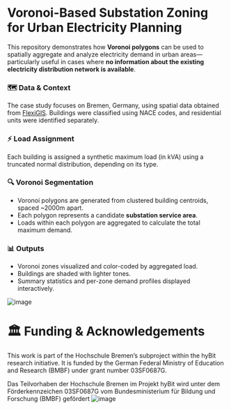 # Voronoi-Based Substation Zoning for Urban Electricity Planning

This repository demonstrates how **Voronoi polygons** can be used to spatially aggregate and analyze electricity demand in urban areas—particularly useful in cases where **no information about the existing electricity distribution network is available**.

### 🗺 Data & Context

The case study focuses on Bremen, Germany, using spatial data obtained from [FlexiGIS](https://github.com/FlexiGIS/FlexiGIS). Buildings were classified using NACE codes, and residential units were identified separately.

### ⚡ Load Assignment

Each building is assigned a synthetic maximum load (in kVA) using a truncated normal distribution, depending on its type.

### 🔍 Voronoi Segmentation

- Voronoi polygons are generated from clustered building centroids, spaced ~2000m apart.
- Each polygon represents a candidate **substation service area**.
- Loads within each polygon are aggregated to calculate the total maximum demand.

### 📊 Outputs

- Voronoi zones visualized and color-coded by aggregated load.
- Buildings are shaded with lighter tones.
- Summary statistics and per-zone demand profiles displayed interactively.

![image](https://github.com/user-attachments/assets/ad0b2897-ef4a-4ef8-98cd-f0e1ebcad7e2)

# 🏛 Funding & Acknowledgements

This work is part of the Hochschule Bremen’s subproject within the hyBit research initiative. It is funded by the German Federal Ministry of Education and Research (BMBF) under grant number 03SF0687G.

Das Teilvorhaben der Hochschule Bremen im Projekt hyBit wird unter dem Förderkennzeichen 03SF0687G vom Bundesministerium für Bildung und Forschung (BMBF) gefördert
![image](https://github.com/user-attachments/assets/9293fe53-dc1b-4877-8f39-387e4d64998f)

